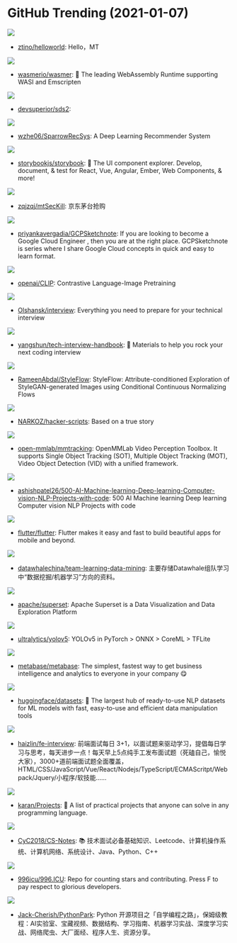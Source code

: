 # GitHub Trending (2021-01-07)

![](https://img.shields.io/badge/Go-New%20192-green?style=flat-square&logo=appveyor)
- [ztino/helloworld](https://github.com/ztino/helloworld): Hello，MT

![](https://img.shields.io/badge/Rust-New%20190-green?style=flat-square&logo=appveyor)
- [wasmerio/wasmer](https://github.com/wasmerio/wasmer): 🚀 The leading WebAssembly Runtime supporting WASI and Emscripten

![](https://img.shields.io/badge/CSS-New%2079-green?style=flat-square&logo=appveyor)
- [devsuperior/sds2](https://github.com/devsuperior/sds2): 

![](https://img.shields.io/badge/Python-New%2040-green?style=flat-square&logo=appveyor)
- [wzhe06/SparrowRecSys](https://github.com/wzhe06/SparrowRecSys): A Deep Learning Recommender System

![](https://img.shields.io/badge/TypeScript-New%20113-green?style=flat-square&logo=appveyor)
- [storybookjs/storybook](https://github.com/storybookjs/storybook): 📓 The UI component explorer. Develop, document, & test for React, Vue, Angular, Ember, Web Components, & more!

![](https://img.shields.io/badge/Go-New%2063-green?style=flat-square&logo=appveyor)
- [zqjzqj/mtSecKill](https://github.com/zqjzqj/mtSecKill): 京东茅台抢购

![](https://img.shields.io/badge/none-New%20126-green?style=flat-square&logo=appveyor)
- [priyankavergadia/GCPSketchnote](https://github.com/priyankavergadia/GCPSketchnote): If you are looking to become a Google Cloud Engineer , then you are at the right place. GCPSketchnote is series where I share Google Cloud concepts in quick and easy to learn format.

![](https://img.shields.io/badge/Jupyter%20Notebook-New%20268-green?style=flat-square&logo=appveyor)
- [openai/CLIP](https://github.com/openai/CLIP): Contrastive Language-Image Pretraining

![](https://img.shields.io/badge/none-New%2065-green?style=flat-square&logo=appveyor)
- [Olshansk/interview](https://github.com/Olshansk/interview): Everything you need to prepare for your technical interview

![](https://img.shields.io/badge/JavaScript-New%20127-green?style=flat-square&logo=appveyor)
- [yangshun/tech-interview-handbook](https://github.com/yangshun/tech-interview-handbook): 💯 Materials to help you rock your next coding interview

![](https://img.shields.io/badge/Python-New%20100-green?style=flat-square&logo=appveyor)
- [RameenAbdal/StyleFlow](https://github.com/RameenAbdal/StyleFlow): StyleFlow: Attribute-conditioned Exploration of StyleGAN-generated Images using Conditional Continuous Normalizing Flows

![](https://img.shields.io/badge/JavaScript-New%20215-green?style=flat-square&logo=appveyor)
- [NARKOZ/hacker-scripts](https://github.com/NARKOZ/hacker-scripts): Based on a true story

![](https://img.shields.io/badge/Python-New%20261-green?style=flat-square&logo=appveyor)
- [open-mmlab/mmtracking](https://github.com/open-mmlab/mmtracking): OpenMMLab Video Perception Toolbox. It supports Single Object Tracking (SOT), Multiple Object Tracking (MOT), Video Object Detection (VID) with a unified framework.

![](https://img.shields.io/badge/none-New%20591-green?style=flat-square&logo=appveyor)
- [ashishpatel26/500-AI-Machine-learning-Deep-learning-Computer-vision-NLP-Projects-with-code](https://github.com/ashishpatel26/500-AI-Machine-learning-Deep-learning-Computer-vision-NLP-Projects-with-code): 500 AI Machine learning Deep learning Computer vision NLP Projects with code

![](https://img.shields.io/badge/Dart-New%20101-green?style=flat-square&logo=appveyor)
- [flutter/flutter](https://github.com/flutter/flutter): Flutter makes it easy and fast to build beautiful apps for mobile and beyond.

![](https://img.shields.io/badge/Jupyter%20Notebook-New%2026-green?style=flat-square&logo=appveyor)
- [datawhalechina/team-learning-data-mining](https://github.com/datawhalechina/team-learning-data-mining): 主要存储Datawhale组队学习中“数据挖掘/机器学习”方向的资料。

![](https://img.shields.io/badge/Python-New%2049-green?style=flat-square&logo=appveyor)
- [apache/superset](https://github.com/apache/superset): Apache Superset is a Data Visualization and Data Exploration Platform

![](https://img.shields.io/badge/Python-New%2054-green?style=flat-square&logo=appveyor)
- [ultralytics/yolov5](https://github.com/ultralytics/yolov5): YOLOv5 in PyTorch > ONNX > CoreML > TFLite

![](https://img.shields.io/badge/Clojure-New%2041-green?style=flat-square&logo=appveyor)
- [metabase/metabase](https://github.com/metabase/metabase): The simplest, fastest way to get business intelligence and analytics to everyone in your company 😋

![](https://img.shields.io/badge/Python-New%2065-green?style=flat-square&logo=appveyor)
- [huggingface/datasets](https://github.com/huggingface/datasets): 🤗 The largest hub of ready-to-use NLP datasets for ML models with fast, easy-to-use and efficient data manipulation tools

![](https://img.shields.io/badge/JavaScript-New%2095-green?style=flat-square&logo=appveyor)
- [haizlin/fe-interview](https://github.com/haizlin/fe-interview): 前端面试每日 3+1，以面试题来驱动学习，提倡每日学习与思考，每天进步一点！每天早上5点纯手工发布面试题（死磕自己，愉悦大家），3000+道前端面试题全面覆盖，HTML/CSS/JavaScript/Vue/React/Nodejs/TypeScript/ECMAScritpt/Webpack/Jquery/小程序/软技能……

![](https://img.shields.io/badge/none-New%20234-green?style=flat-square&logo=appveyor)
- [karan/Projects](https://github.com/karan/Projects): 📃 A list of practical projects that anyone can solve in any programming language.

![](https://img.shields.io/badge/Java-New%20171-green?style=flat-square&logo=appveyor)
- [CyC2018/CS-Notes](https://github.com/CyC2018/CS-Notes): 📚 技术面试必备基础知识、Leetcode、计算机操作系统、计算机网络、系统设计、Java、Python、C++

![](https://img.shields.io/badge/Rust-New%20268-green?style=flat-square&logo=appveyor)
- [996icu/996.ICU](https://github.com/996icu/996.ICU): Repo for counting stars and contributing. Press F to pay respect to glorious developers.

![](https://img.shields.io/badge/Python-New%2066-green?style=flat-square&logo=appveyor)
- [Jack-Cherish/PythonPark](https://github.com/Jack-Cherish/PythonPark): Python 开源项目之「自学编程之路」，保姆级教程：AI实验室、宝藏视频、数据结构、学习指南、机器学习实战、深度学习实战、网络爬虫、大厂面经、程序人生、资源分享。

